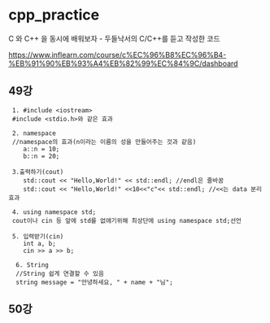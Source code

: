 # cpp_practice

C 와 C++ 을 동시에 배워보자 - 두들낙서의 C/C++를 듣고 작성한 코드

https://www.inflearn.com/course/c%EC%96%B8%EC%96%B4-%EB%91%90%EB%93%A4%EB%82%99%EC%84%9C/dashboard

## 49강
```
 1. #include <iostream>
 #include <stdio.h>와 같은 효과
 
 2. namespace
 //namespace의 효과(n이라는 이름의 성을 만들어주는 것과 같음)
	a::n = 10;
	b::n = 20;
  
 3.출력하기(cout)
	std::cout << "Hello,World!" << std::endl; //endl은 줄바꿈
	std::cout << "Hello,World!" <<10<<"c"<< std::endl; //<<는 data 분리 효과
  
 4. using namespace std;
 cout이나 cin 등 앞에 std를 없애기위해 최상단에 using namespace std;선언
 
 5. 입력받기(cin)
	int a, b;
	cin >> a >> b;
  
  6. String
  //String 쉽게 연결할 수 있음
  string message = "안녕하세요, " + name + "님";
  ```
  
  ## 50강 
